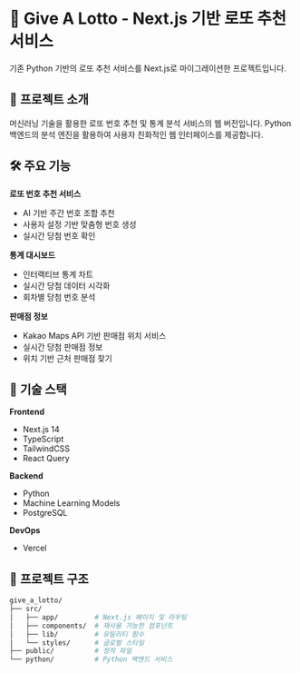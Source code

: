 # 🎱 Give A Lotto - Next.js 기반 로또 추천 서비스

기존 Python 기반의 로또 추천 서비스를 Next.js로 마이그레이션한 프로젝트입니다.

## 📌 프로젝트 소개

머신러닝 기술을 활용한 로또 번호 추천 및 통계 분석 서비스의 웹 버전입니다. Python 백엔드의 분석 엔진을 활용하여 사용자 친화적인 웹 인터페이스를 제공합니다.

## 🛠 주요 기능

**로또 번호 추천 서비스**
- AI 기반 주간 번호 조합 추천
- 사용자 설정 기반 맞춤형 번호 생성
- 실시간 당첨 번호 확인

**통계 대시보드**
- 인터랙티브 통계 차트 
- 실시간 당첨 데이터 시각화
- 회차별 당첨 번호 분석

**판매점 정보**
- Kakao Maps API 기반 판매점 위치 서비스
- 실시간 당첨 판매점 정보
- 위치 기반 근처 판매점 찾기

## 🔧 기술 스택

**Frontend**
- Next.js 14
- TypeScript
- TailwindCSS
- React Query

**Backend**
- Python 
- Machine Learning Models
- PostgreSQL

**DevOps**
- Vercel

## 📁 프로젝트 구조

```bash
give_a_lotto/
├── src/
│   ├── app/         # Next.js 페이지 및 라우팅
│   ├── components/  # 재사용 가능한 컴포넌트
│   ├── lib/         # 유틸리티 함수
│   └── styles/      # 글로벌 스타일
├── public/          # 정적 파일
└── python/          # Python 백엔드 서비스